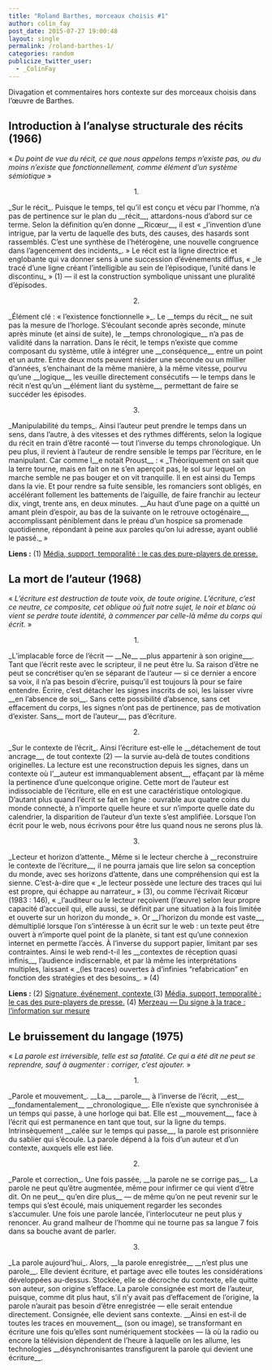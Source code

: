 ```yaml
---
title: "Roland Barthes, morceaux choisis #1"
author: colin_fay
post_date: 2015-07-27 19:00:48
layout: single
permalink: /roland-barthes-1/
categories: random
publicize_twitter_user:
  - _ColinFay
---
```

Divagation et commentaires hors contexte sur des morceaux choisis dans l’œuvre de Barthes.<!--more-->
## Introduction à l’analyse structurale des récits (1966)
« _Du point de vue du récit, ce que nous appelons temps n’existe pas, ou du moins n’existe que fonctionnellement, comme élément d’un système sémiotique_ »
<p style="text-align: center;">1.</p>
_Sur le récit_. Puisque le temps, tel qu’il est conçu et vécu par l’homme, n’a pas de pertinence sur le plan du __récit__, attardons-nous d’abord sur ce terme. Selon la définition qu’en donne __Ricœur__, il est « _l’invention d’une intrigue, par la vertu de laquelle des buts, des causes, des hasards sont rassemblés. C’est une synthèse de l’hétérogène, une nouvelle congruence dans l’agencement des incidents_. » Le récit est la ligne directrice et englobante qui va donner sens à une succession d’événements diffus, « _le tracé d’une ligne créant l’intelligible au sein de l’épisodique, l’unité dans le discontinu_ » (1) — il est la construction symbolique unissant une pluralité d’épisodes.
<p style="text-align: center;">2.</p>
_Élément clé : « l’existence fonctionnelle »_. Le __temps du récit__ ne suit pas la mesure de l’horloge. S’écoulant seconde après seconde, minute après minute (et ainsi de suite), le __temps chronologique__ n’a pas de validité dans la narration. Dans le récit, le temps n’existe que comme composant du système, utile à intégrer une __conséquence__ entre un point et un autre. Entre deux mots peuvent résider une seconde ou un millier d’années, s’enchainant de la même manière, à la même vitesse, pourvu qu’une __logique__ les veuille directement consécutifs — le temps dans le récit n’est qu’un __élément liant du système__, permettant de faire se succéder les épisodes.
<p style="text-align: center;">3.</p>
_Manipulabilité du temps_. Ainsi l’auteur peut prendre le temps dans un sens, dans l’autre, à des vitesses et des rythmes différents, selon la logique du récit en train d’être raconté — tout l’inverse du temps chronologique. Un peu plus, il revient à l’auteur de rendre sensible le temps par l’écriture, en le manipulant. Car comme l__e notait Proust__ :
« _Théoriquement on sait que la terre tourne, mais en fait on ne s’en aperçoit pas, le sol sur lequel on marche semble ne pas bouger et on vit tranquille. Il en est ainsi du Temps dans la vie. Et pour rendre sa fuite sensible, les romanciers sont obligés, en accélérant follement les battements de l’aiguille, de faire franchir au lecteur dix, vingt, trente ans, en deux minutes. __Au haut d’une page on a quitté un amant plein d’espoir, au bas de la suivante on le retrouve octogénaire__, accomplissant péniblement dans le préau d’un hospice sa promenade quotidienne, répondant à peine aux paroles qu’on lui adresse, ayant oublié le passé._ »

__Liens :__
(1) <a href="http://dumas.ccsd.cnrs.fr/dumas-01130211/document" target="_blank">Média, support, temporalité : le cas des pure-players de presse.</a>
## La mort de l’auteur (1968)
« _L’écriture est destruction de toute voix, de toute origine. L’écriture, c’est ce neutre, ce composite, cet oblique où fuit notre sujet, le noir et blanc où vient se perdre toute identité, à commencer par celle-là même du corps qui écrit._ »
<p style="text-align: center;">1.</p>
_L’implacable force de l’écrit — __Ne__ __plus appartenir à son origine___. Tant que l’écrit reste avec le scripteur, il ne peut être lu. Sa raison d’être ne peut se concrétiser qu’en se séparant de l’auteur — si ce dernier a encore sa voix, il n’a pas besoin d’écrire, puisqu’il est toujours là pour se faire entendre. Écrire, c’est détacher les signes inscrits de soi, les laisser vivre __en l’absence de soi__. Sans cette possibilité d’absence, sans cet effacement du corps, les signes n’ont pas de pertinence, pas de motivation d’exister. Sans__ mort de l’auteur__, pas d’écriture.
<p style="text-align: center;">2.</p>
_Sur le contexte de l’écrit_. Ainsi l’écriture est-elle le __détachement de tout ancrage__, de tout contexte (2) — la survie au-delà de toutes conditions originelles. La lecture est une reconstruction depuis les signes, dans un contexte où l’__auteur est immanquablement absent__, effaçant par là même la pertinence d’une quelconque origine. Cette mort de l’auteur est indissociable de l’écriture, elle en est une caractéristique ontologique. D’autant plus quand l’écrit se fait en ligne : ouvrable aux quatre coins du monde connecté, à n’importe quelle heure et sur n’importe quelle date du calendrier, la disparition de l’auteur d’un texte s’est amplifiée. Lorsque l’on écrit pour le web, nous écrivons pour être lus quand nous ne serons plus là.
<p style="text-align: center;">3.</p>
_Lecteur et horizon d’attente._ Même si le lecteur cherche à __reconstruire le contexte de l’écriture__, il ne pourra jamais que lire selon sa conception du monde, avec ses horizons d’attente, dans une compréhension qui est la sienne. C’est-à-dire que « _le lecteur possède une lecture des traces qui lui est propre, qui échappe au narrateur_ » (3), ou comme l’écrivait Ricœur (1983 : 146), « _l’auditeur ou le lecteur reçoivent (l’œuvre) selon leur propre capacité d’accueil qui, elle aussi, se définit par une situation à la fois limitée et ouverte sur un horizon du monde_ ». Or __l’horizon du monde est vaste__, démultiplié lorsque l’on s’intéresse à un écrit sur le web : un texte peut être ouvert à n’importe quel point de la planète, si tant est qu’une connexion internet en permette l’accès. À l’inverse du support papier, limitant par ses contraintes. Ainsi le web rend-t-il les __contextes de réception quasi infinis__, l’audience indiscernable, et par là même les interprétations multiples, laissant « _(les traces) ouvertes à d’infinies “refabrication” en fonction des stratégies et des besoins_. » (4)

__Liens :__
(2) <a href="http://www.egs.edu/faculty/jacques-derrida/articles/signature-evenement-contexte/" target="_blank">Signature, événement, contexte
</a>(3) <a href="http://dumas.ccsd.cnrs.fr/dumas-01130211/document" target="_blank">Média, support, temporalité : le cas des pure-players de presse.</a>
(4) <a href="https://halshs.archives-ouvertes.fr/halshs-00483292/document" target="_blank">Merzeau — Du signe à la trace : l’information sur mesure</a>
## Le bruissement du langage (1975)
« _La parole est irréversible, telle est sa fatalité. Ce qui a été dit ne peut se reprendre, sauf à augmenter : corriger, c’est ajouter._ »
<p style="text-align: center;">1.</p>
_Parole et mouvement_. __La__ __parole__, à l’inverse de l’écrit, __est__ __fondamentalement__ __chronologique__. Elle n’existe que synchronisée à un temps qui passe, à une horloge qui bat. Elle est __mouvement__, face à l’écrit qui est permanence en tant que tout, sur la ligne du temps. Intrinsèquement __calée sur le temps qui passe__, la parole est prisonnière du sablier qui s’écoule. La parole dépend à la fois d’un auteur et d’un contexte, auxquels elle est liée.
<p style="text-align: center;">2.</p>
_Parole et correction_. Une fois passée, __la parole ne se corrige pas__. La parole ne peut qu’être augmentée, même pour infirmer ce qui vient d’être dit. On ne peut__ qu’en dire plus__ — de même qu’on ne peut revenir sur le temps qui s’est écoulé, mais uniquement regarder les secondes s’accumuler. Une fois une parole lancée, l’interlocuteur ne peut plus y renoncer. Au grand malheur de l’homme qui ne tourne pas sa langue 7 fois dans sa bouche avant de parler.
<p style="text-align: center;">3.</p>
_La parole aujourd’hui_. Alors, __la parole enregistrée__ __n’est plus une parole__. Elle devient écriture, et partage avec elle toutes les considérations développées au-dessus. Stockée, elle se décroche du contexte, elle quitte son auteur, son origine s’efface. La parole consignée est mort de l’auteur, puisque, comme dit plus haut, s’il n’y avait pas d’effacement de l’origine, la parole n’aurait pas besoin d’être enregistrée — elle serait entendue directement. Consignée, elle devient sans contexte. __Ainsi en est-il de toutes les traces en mouvement__ (son ou image), se transformant en écriture une fois qu’elles sont numériquement stockées — là où la radio ou encore la télévision dépendent de l’heure à laquelle on les allume, les technologies __désynchronisantes transfigurent la parole qui devient une écriture__.
